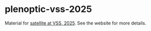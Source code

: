 # plenoptic-vss-2025

Material for [satellite at VSS, 2025](https://www.visionsciences.org/2025-plenoptic-satellite/). See the website for more details.

